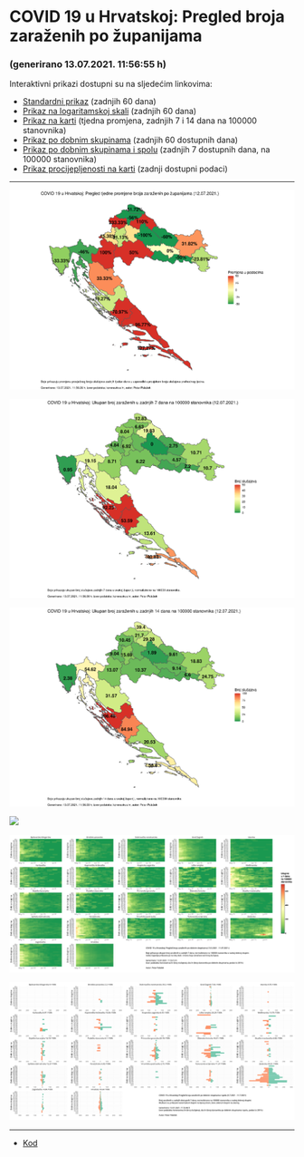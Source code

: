 # COVID 19 u Hrvatskoj: Pregled broja zaraženih po županijama

### (generirano 13.07.2021. 11:56:55 h)

Interaktivni prikazi dostupni su na sljedećim linkovima:

- [Standardni prikaz](html/index.html) (zadnjih 60 dana)
- [Prikaz na logaritamskoj skali](html/index_log.html) (zadnjih 60 dana)
- [Prikaz na karti](html/index_map.html) (tjedna promjena, zadnjih 7 i 14 dana na 100000 stanovnika)
- [Prikaz po dobnim skupinama](html/index_per_age.html) (zadnjih 60 dostupnih dana)
- [Prikaz po dobnim skupinama i spolu](html/index_pyramid.html) (zadnjih 7 dostupnih dana, na 100000 stanovnika)
- [Prikaz procijepljenosti na karti](html/index_vaccination.html) (zadnji dostupni podaci)

-----

![](img/2021_07_12_map.png)

![](img/2021_07_12_map_7_day_per_100k.png)

![](img/2021_07_12_map_14_day_per_100k.png)

![](img/2021_07_12_vaccination)

![](img/2021_07_12_per_age_group.png)

![](img/2021_07_12_pyramid.png)

-----

- [Kod](https://github.com/ppalasek/covid_plots_croatia)

